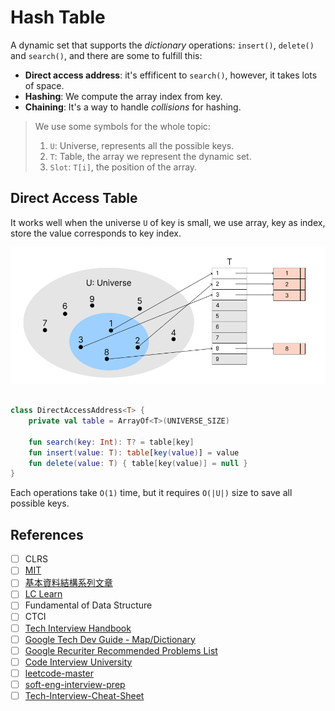 # Hash Table
A dynamic set that supports the *dictionary* operations: `insert()`, `delete()` and `search()`, and there are some to fulfill this:
* **Direct access address**: it's effificent to `search()`, however, it takes lots of space.
* **Hashing**: We compute the array index from key.
* **Chaining**: It's a way to handle *collisions* for hashing.

> We use some symbols for the whole topic:
> 
> 1. `U`: Universe, represents all the possible keys.
> 2. `T`: Table, the array we represent the dynamic set.
> 3. `Slot`: `T[i]`, the position of the array.

## Direct Access Table
It works well when the universe `U` of key is small, we use array, key as index, store the value corresponds to key index.

![Direct Access Table](../media/hashing-direct-address-table.png)

```kotlin

class DirectAccessAddress<T> {
    private val table = ArrayOf<T>(UNIVERSE_SIZE)

    fun search(key: Int): T? = table[key]
    fun insert(value: T): table[key(value)] = value
    fun delete(value: T) { table[key(value)] = null }
}
```

Each operations take `O(1)` time, but it requires `O(|U|)` size to save all possible keys.



## References
- [ ] CLRS
- [ ] [MIT](https://ocw.mit.edu/courses/6-006-introduction-to-algorithms-spring-2020/resources/lecture-4-hashing/)
- [ ] [基本資料結構系列文章](http://alrightchiu.github.io/SecondRound/hash-tableintrojian-jie.html)
- [ ] [LC Learn](https://leetcode.com/explore/learn/card/hash-table/)
- [ ] Fundamental of Data Structure
- [ ] CTCI
- [ ] [Tech Interview Handbook](https://www.techinterviewhandbook.org/algorithms/hash-table/)
- [ ] [Google Tech Dev Guide - Map/Dictionary](https://techdevguide.withgoogle.com/paths/data-structures-and-algorithms/#linear)
- [ ] [Google Recuriter Recommended Problems List](https://turingplanet.org/2020/09/18/leetcode_planning_list/#HashTable_Doubly_Linked_List)
- [ ] [Code Interview University](https://github.com/jwasham/coding-interview-university#hash-table)
- [ ] [leetcode-master](https://github.com/youngyangyang04/leetcode-master#%E5%93%88%E5%B8%8C%E8%A1%A8)
- [ ] [soft-eng-interview-prep](https://github.com/orrsella/soft-eng-interview-prep/blob/master/topics/data-structures.md#hash-tables)
- [ ] [Tech-Interview-Cheat-Sheet](https://github.com/TSiege/Tech-Interview-Cheat-Sheet#hash)